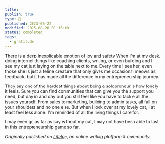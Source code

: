 ```yaml
---
title:
publish: true
type: 🌳
published: 2023-05-22
modified: 2025-08-20 01:16:00
status: completed
tags:
  - gratitude
---
```

There is a deep inexplicable emotion of joy and safety
When I'm at my desk, doing internet things like coaching clients, writing, or even building and I see my cat just laying on the table next to me. Every time I see her, even those she is just a feline creature that only gives me occasional meows as feedback, but it has made all the difference in my entrepreneurship journey. 

They say one of the hardest things about being a solopreneur is how lonely it feels. Sure you can find communities that can give you the support you need, but day in and day out you still feel like you have to tackle all the issues yourself. From sales to marketing, building to admin tasks, all fall on your shoulders and no one else. But when I look over at my lovely cat, I at least feel less alone. I'm reminded of all the living things I care for.

I may even go as far as say without my cat, I may not have been able to last in this entrepreneurship game so far.

*Originally published on [Lifelog,](https://golifelog.com/) an online writing platform & community*